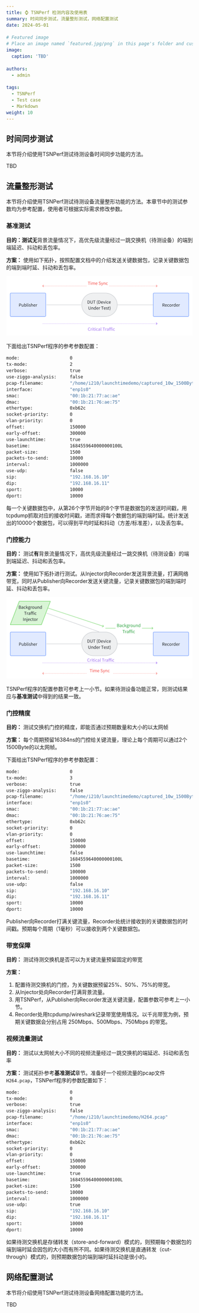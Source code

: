 ```yaml
---
title: ⌚ TSNPerf 检测内容及使用表 
summary: 时间同步测试，流量整形测试，网络配置测试
date: 2024-05-01

# Featured image
# Place an image named `featured.jpg/png` in this page's folder and customize its options here.
image:
  caption: 'TBD'

authors:
  - admin

tags:
  - TSNPerf
  - Test case
  - Markdown
weight: 10
---
```


## 时间同步测试

本节将介绍使用TSNPerf测试待测设备时间同步功能的方法。

TBD

## 流量整形测试

本节将介绍使用TSNPerf测试待测设备流量整形功能的方法。本章节中的测试参数均为参考配置，使用者可根据实际需求修改参数。

### 基准测试

**目的：**测试**无**背景流量情况下，高优先级流量经过一跳交换机（待测设备）的端到端延迟、抖动和丢包率。

**方案：**
使用如下拓扑，按照配置文档中的介绍发送关键数据包，记录关键数据包的端到端时延、抖动和丢包率。

![alt text](./qbv-basictest.png)

下面给出TSNPerf程序的参考参数配置：
```bash
mode:                   0
tx-mode:                2
verbose:                true
use-ziggo-analysis:     false
pcap-filename:          "/home/i210/launchtimedemo/captured_10w_1500Byte.pcap"
interface:              "enp1s0"
smac:                   "00:1b:21:77:ac:ae"
dmac:                   "00:1b:21:76:ae:75"
ethertype:              0xb62c
socket-priority:        0
vlan-priority:          0
offset:                 150000
early-offset:           300000
use-launchtime:         true
basetime:               1684559640000000100L
packet-size:            1500
packets-to-send:        10000
interval:               1000000
use-udp:                false
sip:                    "192.168.16.10"
dip:                    "192.168.16.11"
sport:                  10000
dport:                  10000
```

每一个关键数据包中，从第26个字节开始的8个字节是数据包的发送时间戳，用tcpdump抓取对应的接收时间戳，进而求得每个数据包的端到端时延。统计发送出的10000个数据包，可以得到平均时延和抖动（方差/标准差），以及丢包率。

### 门控能力

**目的：** 测试**有**背景流量情况下，高优先级流量经过一跳交换机（待测设备）的端到端延迟、抖动和丢包率。

**方案：** 使用如下拓扑进行测试。从Injector向Recorder发送背景流量，打满网络带宽，同时从Publisher向Recorder发送关键流量，记录关键数据包的端到端时延、抖动和丢包率。

![alt text](./qbv-withbackground.png)

TSNPerf程序的配置参数可参考上一小节。如果待测设备功能正常，则测试结果应与**基准测试**中得到的结果一致。

### 门控精度

**目的：** 测试交换机门控的精度，即能否通过预期数量和大小的以太网帧

**方案：** 每个周期预留16384ns的门控给关键流量，理论上每个周期可以通过2个1500Byte的以太网帧。

下面给出TSNPerf程序的参考参数配置：
```bash
mode:                   0
tx-mode:                3
verbose:                true
use-ziggo-analysis:     false
pcap-filename:          "/home/i210/launchtimedemo/captured_10w_1500Byte.pcap"
interface:              "enp1s0"
smac:                   "00:1b:21:77:ac:ae"
dmac:                   "00:1b:21:76:ae:75"
ethertype:              0xb62c
socket-priority:        0
vlan-priority:          0
offset:                 150000
early-offset:           300000
use-launchtime:         false
basetime:               1684559640000000100L
packet-size:            1500
packets-to-send:        100000
interval:               1000000
use-udp:                false
sip:                    "192.168.16.10"
dip:                    "192.168.16.11"
sport:                  10000
dport:                  10000
```

Publisher向Recorder打满关键流量，Recorder处统计接收到的关键数据包的时间戳。预期每个周期（1毫秒）可以接收到两个关键数据包。

### 带宽保障

**目的：** 测试待测交换机是否可以为关键流量预留固定的带宽

**方案：** 
1. 配置待测交换机的门控，为关键数据预留25%、50%、75%的带宽。
2. 从Injector处向Recorder打满背景流量。
3. 用TSNPerf，从Publisher向Recorder发送关键流量，配置参数可参考上一小节。
4. Recorder处用tcpdump/wireshark记录带宽使用情况。以千兆带宽为例，预期关键数据会分别占用 250Mbps、500Mbps、750Mbps 的带宽。

### 视频流量测试

**目的：** 测试以太网帧大小不同的视频流量经过一跳交换机的端延迟、抖动和丢包率

**方案：** 测试拓扑参考**基准测试**章节。准备好一个视频流量的pcap文件`H264.pcap`，TSNPerf程序的参数配置如下：
```bash
mode:                   0
tx-mode:                0
verbose:                true
use-ziggo-analysis:     false
pcap-filename:          "/home/i210/launchtimedemo/H264.pcap"
interface:              "enp1s0"
smac:                   "00:1b:21:77:ac:ae"
dmac:                   "00:1b:21:76:ae:75"
ethertype:              0xb62c
socket-priority:        0
vlan-priority:          0
offset:                 150000
early-offset:           300000
use-launchtime:         true
basetime:               1684559640000000100L
packet-size:            1500
packets-to-send:        10000
interval:               1000000
use-udp:                true
sip:                    "192.168.16.10"
dip:                    "192.168.16.11"
sport:                  10000
dport:                  10000
```
如果待测交换机是存储转发（store-and-forward）模式的，则预期每个数据包的端到端时延会因包的大小而有所不同。如果待测交换机是直通转发（cut-through）模式的，则预期数据包的端到端时延抖动是很小的。

## 网络配置测试

本节将介绍使用TSNPerf测试待测设备网络配置功能的方法。

TBD